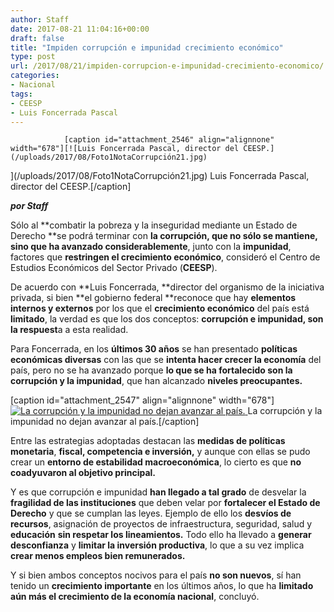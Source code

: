 ```yaml
---
author: Staff
date: 2017-08-21 11:04:16+00:00
draft: false
title: "Impiden corrupción e impunidad crecimiento económico"
type: post
url: /2017/08/21/impiden-corrupcion-e-impunidad-crecimiento-economico/
categories:
- Nacional
tags:
- CEESP
- Luis Foncerrada Pascal
---
```



				[caption id="attachment_2546" align="alignnone" width="678"][![Luis Foncerrada Pascal, director del CEESP.](/uploads/2017/08/Foto1NotaCorrupción21.jpg)
](/uploads/2017/08/Foto1NotaCorrupción21.jpg) Luis Foncerrada Pascal, director del CEESP.[/caption]

_**por Staff**_

Sólo al **combatir la pobreza y la inseguridad mediante un Estado de Derecho **se podrá terminar con **la corrupción, que no sólo se mantiene, sino que ha avanzado considerablemente**, junto con la **impunidad**, factores que **restringen el crecimiento económico**, consideró el Centro de Estudios Económicos del Sector Privado (**CEESP**).

De acuerdo con **Luis Foncerrada, **director del organismo de la iniciativa privada, si bien **el gobierno federal **reconoce que hay **elementos internos y externos** por los que el **crecimiento económico** del país está **limitado**, la verdad es que los dos conceptos: **corrupción e impunidad, son la respuest**a a esta realidad.

Para Foncerrada, en los **últimos 30 años** se han presentado **políticas económicas diversas** con las que se **intenta hacer crecer la economía** del país, pero no se ha avanzado porque **lo que se ha fortalecido son la corrupción y la impunidad**, que han alcanzado **niveles preocupantes.**

[caption id="attachment_2547" align="alignnone" width="678"][![La corrupción y la impunidad no dejan avanzar al país.](/uploads/2017/08/Foto2NotaCorrupción21.jpg)
](/uploads/2017/08/Foto2NotaCorrupción21.jpg) La corrupción y la impunidad no dejan avanzar al país.[/caption]

Entre las estrategias adoptadas destacan las **medidas de políticas monetaria**, **fiscal, competencia e inversión,** y aunque con ellas se pudo crear un **entorno de estabilidad macroeconómica**, lo cierto es que **no coadyuvaron al objetivo principal.**

Y es que corrupción e impunidad **han llegado a tal grado** de desvelar la **fragilidad de las instituciones** que deben velar por **fortalecer el Estado de Derecho** y que se cumplan las leyes. Ejemplo de ello los **desvíos de recursos**, asignación de proyectos de infraestructura, seguridad, salud y **educación** **sin respetar los lineamientos.** Todo ello ha llevado a **generar desconfianza** y **limitar la inversión productiva**, lo que a su vez implica **crear menos empleos bien remunerados.**

Y si bien ambos conceptos nocivos para el país **no son nuevos**, sí han tenido un **crecimiento importante** en los últimos años, lo que ha **limitado aún más el crecimiento de la economía nacional**, concluyó.		
